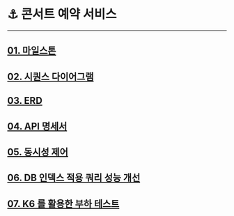 # ⚓️ 콘서트 예약 서비스

---

## [01. 마일스톤](https://github.com/users/jhwon91/projects/2/views/1)
## [02. 시퀀스 다이어그램](docs/02_SequenceDiagram.md)
## [03. ERD](docs/03.ERD.md)
## [04. API 명세서](docs/04.API.md)
## [05. 동시성 제어](https://velog.io/@jhwon91/Lock)
## [06. DB 인덱스 적용 쿼리 성능 개선](https://velog.io/@jhwon91/%EC%9D%B8%EB%8D%B1%EC%8A%A4-%EC%A0%81%EC%9A%A9-%EC%BF%BC%EB%A6%AC-%EC%84%B1%EB%8A%A5-%EA%B0%9C%EC%84%A0)
## [07. K6 를 활용한 부하 테스트](https://velog.io/@jhwon91/%EC%BD%98%EC%84%9C%ED%8A%B8-%EC%98%88%EC%95%BD-%EC%8B%9C%EC%8A%A4%ED%85%9C%EC%9D%98-%EC%98%88%EC%95%BD-%EA%B0%80%EB%8A%A5-%EC%A2%8C%EC%84%9D-%EC%A1%B0%ED%9A%8C-API-%EC%84%B1%EB%8A%A5-%ED%85%8C%EC%8A%A4%ED%8A%B8)
